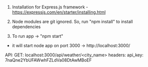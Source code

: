 
1. Installation for Express.js framework - https://expressjs.com/en/starter/installing.html

2. Node modules are git ignored. So, run "npm install" to install dependencies

3. To run app -> "npm start"
- it will start node app on port 3000 -> http://localhost:3000/

API:
GET: localhost:3000/api/weather/<city_name>
headers: api_key: 7naQne2YbUFAWwhFZLdVa08DtAwMBoEF